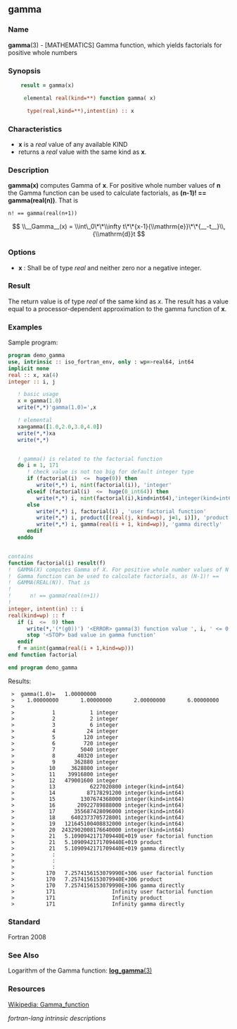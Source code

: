## gamma

### **Name**

**gamma**(3) - \[MATHEMATICS\] Gamma function, which yields factorials for positive whole numbers

### **Synopsis**
```fortran
    result = gamma(x)
```
```fortran
     elemental real(kind=**) function gamma( x)

      type(real,kind=**),intent(in) :: x
```
### **Characteristics**

 - **x** is a _real_ value of any available KIND
 - returns a _real_ value with the same kind as **x**.

### **Description**

  **gamma(x)** computes Gamma of **x**. For positive whole number values of **n** the
  Gamma function can be used to calculate factorials, as **(n-1)! == gamma(real(n))**.
  That is
```text
n! == gamma(real(n+1))
```
$$
\\__Gamma__(x) = \\int\_0\*\*\\infty
t\*\*{x-1}{\\mathrm{e}}\*\*{__-t__}\\,{\\mathrm{d}}t
$$

### **Options**

- **x**
  : Shall be of type _real_ and neither zero nor a negative integer.

### **Result**

  The return value is of type _real_ of the same kind as _x_. The result
  has a value equal to a processor-dependent approximation to the gamma
  function of **x**.

### **Examples**

Sample program:

```fortran
program demo_gamma
use, intrinsic :: iso_fortran_env, only : wp=>real64, int64
implicit none
real :: x, xa(4)
integer :: i, j

   ! basic usage
   x = gamma(1.0)
   write(*,*)'gamma(1.0)=',x

   ! elemental
   xa=gamma([1.0,2.0,3.0,4.0])
   write(*,*)xa
   write(*,*)


   ! gamma() is related to the factorial function
   do i = 1, 171
      ! check value is not too big for default integer type
      if (factorial(i)  <=  huge(0)) then
         write(*,*) i, nint(factorial(i)), 'integer'
      elseif (factorial(i)  <=  huge(0_int64)) then
         write(*,*) i, nint(factorial(i),kind=int64),'integer(kind=int64)'
      else
         write(*,*) i, factorial(i) , 'user factorial function'
         write(*,*) i, product([(real(j, kind=wp), j=1, i)]), 'product'
         write(*,*) i, gamma(real(i + 1, kind=wp)), 'gamma directly'
      endif
   enddo


contains
function factorial(i) result(f)
!  GAMMA(X) computes Gamma of X. For positive whole number values of N the
!  Gamma function can be used to calculate factorials, as (N-1)! ==
!  GAMMA(REAL(N)). That is
!
!      n! == gamma(real(n+1))
!
integer, intent(in) :: i
real(kind=wp) :: f
   if (i  <=  0) then
      write(*,'(*(g0))') '<ERROR> gamma(3) function value ', i, ' <= 0'
      stop '<STOP> bad value in gamma function'
   endif
   f = anint(gamma(real(i + 1,kind=wp)))
end function factorial

end program demo_gamma
```
Results:
```text
 >  gamma(1.0)=   1.00000000
 >    1.00000000       1.00000000       2.00000000       6.00000000
 >
 >            1           1 integer
 >            2           2 integer
 >            3           6 integer
 >            4          24 integer
 >            5         120 integer
 >            6         720 integer
 >            7        5040 integer
 >            8       40320 integer
 >            9      362880 integer
 >           10     3628800 integer
 >           11    39916800 integer
 >           12   479001600 integer
 >           13           6227020800 integer(kind=int64)
 >           14          87178291200 integer(kind=int64)
 >           15        1307674368000 integer(kind=int64)
 >           16       20922789888000 integer(kind=int64)
 >           17      355687428096000 integer(kind=int64)
 >           18     6402373705728001 integer(kind=int64)
 >           19   121645100408832000 integer(kind=int64)
 >           20  2432902008176640000 integer(kind=int64)
 >           21   5.1090942171709440E+019 user factorial function
 >           21   5.1090942171709440E+019 product
 >           21   5.1090942171709440E+019 gamma directly
 >            :
 >            :
 >            :
 >          170   7.2574156153079990E+306 user factorial function
 >          170   7.2574156153079940E+306 product
 >          170   7.2574156153079990E+306 gamma directly
 >          171                  Infinity user factorial function
 >          171                  Infinity product
 >          171                  Infinity gamma directly
```

### **Standard**

Fortran 2008

### **See Also**

Logarithm of the Gamma function: [**log_gamma**(3)](#log_gamma)

### **Resources**

[Wikipedia: Gamma_function](https://en.wikipedia.org/wiki/Gamma_function)

 _fortran-lang intrinsic descriptions_
